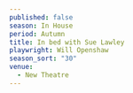 ```yaml
---
published: false
season: In House
period: Autumn
title: In bed with Sue Lawley
playwright: Will Openshaw
season_sort: "30"
venue: 
  - New Theatre
---
```


